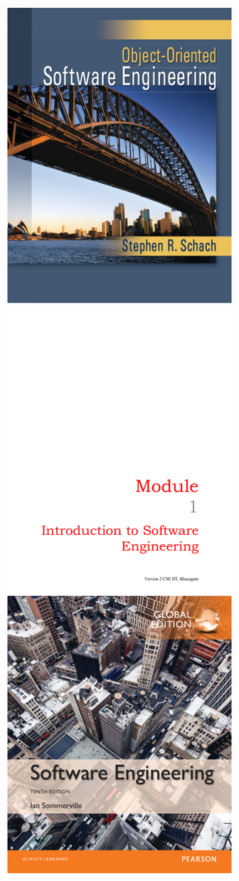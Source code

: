 ![cover](./images/Object_oriented_software_engineering_[mc_graw_hill].png)
![cover](./images/Software_engineering_IIT_khargapur_[rajib_mall].png)
![cover](./images/Software_engineering_[sommerville].png)